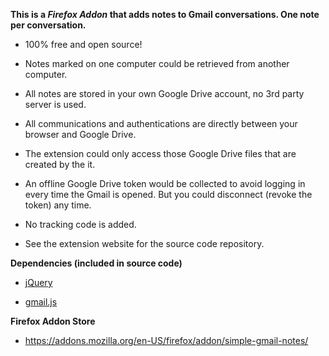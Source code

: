 **This is a _Firefox Addon_ that adds notes to Gmail conversations. One note per conversation.**

- 100% free and open source! 

- Notes marked on one computer could be retrieved from another computer.

- All notes are stored in your own Google Drive account, no 3rd party server is used.
 
- All communications and authentications are directly between your browser and Google Drive.

- The extension could only access those Google Drive files that are created by the it. 

- An offline Google Drive token would be collected to avoid logging in every time the Gmail is opened. But you could disconnect (revoke the token) any time.

- No tracking code is added.

- See the extension website for the source code repository.

**Dependencies (included in source code)**

- [jQuery](https://jquery.com/)

- [gmail.js](https://github.com/KartikTalwar/gmail.js/tree/master)

**Firefox Addon Store**

- <https://addons.mozilla.org/en-US/firefox/addon/simple-gmail-notes/>

